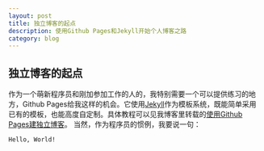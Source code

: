 ```yaml
---
layout: post
title: 独立博客的起点
description: 使用Github Pages和Jekyll开始个人博客之路
category: blog
---
```


## 独立博客的起点

作为一个萌新程序员和刚加参加工作的人的，我特别需要一个可以提供练习的地方，Github Pages给我这样的机会。它使用[Jekyll][]作为模板系统，既能简单采用已有的模板，也能高度自定制。具体教程可以见我博客里转载的[使用Github Pages建独立博客][]。
当然，作为程序员的惯例，我要说一句：

	Hello, World!


[Jekyll]:   https://github.com/mojombo/jekyll "Jekyll"
[使用Github Pages建独立博客]:  https://piccus.github.io/github-pages "使用Github Pages建独立博客"
